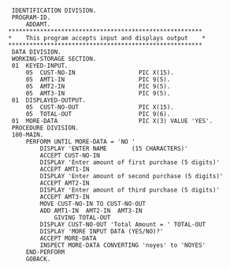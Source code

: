   
       IDENTIFICATION DIVISION.
       PROGRAM-ID.
           ADDAMT.
      *******************************************************
      *    This program accepts input and displays output    *
      *******************************************************
       DATA DIVISION.
       WORKING-STORAGE SECTION.
       01  KEYED-INPUT.
           05  CUST-NO-IN                  PIC X(15).
           05  AMT1-IN                     PIC 9(5).
           05  AMT2-IN                     PIC 9(5).
           05  AMT3-IN                     PIC 9(5).
       01  DISPLAYED-OUTPUT.
           05  CUST-NO-OUT                 PIC X(15).
           05  TOTAL-OUT                   PIC 9(6).
       01  MORE-DATA                       PIC X(3) VALUE 'YES'.
       PROCEDURE DIVISION.
       100-MAIN.
           PERFORM UNTIL MORE-DATA = 'NO '
               DISPLAY 'ENTER NAME       (15 CHARACTERS)'
               ACCEPT CUST-NO-IN
               DISPLAY 'Enter amount of first purchase (5 digits)'
               ACCEPT AMT1-IN
               DISPLAY 'Enter amount of second purchase (5 digits)'
               ACCEPT AMT2-IN
               DISPLAY 'Enter amount of third purchase (5 digits)'
               ACCEPT AMT3-IN
               MOVE CUST-NO-IN TO CUST-NO-OUT
               ADD AMT1-IN  AMT2-IN  AMT3-IN
                   GIVING TOTAL-OUT
               DISPLAY CUST-NO-OUT 'Total Amount = ' TOTAL-OUT
               DISPLAY 'MORE INPUT DATA (YES/NO)?'
               ACCEPT MORE-DATA
               INSPECT MORE-DATA CONVERTING 'noyes' to 'NOYES'
           END-PERFORM
           GOBACK.

